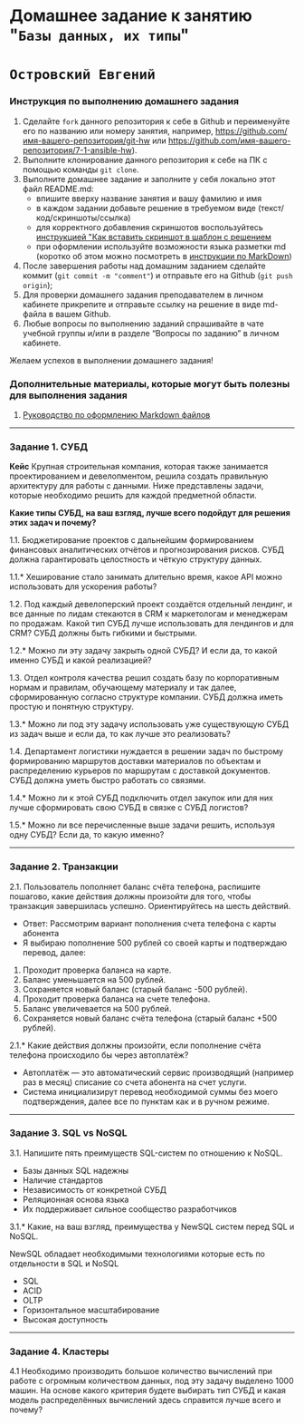 # Домашнее задание к занятию "`Базы данных, их типы`"
# `Островский Евгений`


### Инструкция по выполнению домашнего задания

   1. Сделайте `fork` данного репозитория к себе в Github и переименуйте его по названию или номеру занятия, например, https://github.com/имя-вашего-репозитория/git-hw или  https://github.com/имя-вашего-репозитория/7-1-ansible-hw).
   2. Выполните клонирование данного репозитория к себе на ПК с помощью команды `git clone`.
   3. Выполните домашнее задание и заполните у себя локально этот файл README.md:
      - впишите вверху название занятия и вашу фамилию и имя
      - в каждом задании добавьте решение в требуемом виде (текст/код/скриншоты/ссылка)
      - для корректного добавления скриншотов воспользуйтесь [инструкцией "Как вставить скриншот в шаблон с решением](https://github.com/netology-code/sys-pattern-homework/blob/main/screen-instruction.md)
      - при оформлении используйте возможности языка разметки md (коротко об этом можно посмотреть в [инструкции  по MarkDown](https://github.com/netology-code/sys-pattern-homework/blob/main/md-instruction.md))
   4. После завершения работы над домашним заданием сделайте коммит (`git commit -m "comment"`) и отправьте его на Github (`git push origin`);
   5. Для проверки домашнего задания преподавателем в личном кабинете прикрепите и отправьте ссылку на решение в виде md-файла в вашем Github.
   6. Любые вопросы по выполнению заданий спрашивайте в чате учебной группы и/или в разделе “Вопросы по заданию” в личном кабинете.
   
Желаем успехов в выполнении домашнего задания!
   
### Дополнительные материалы, которые могут быть полезны для выполнения задания

1. [Руководство по оформлению Markdown файлов](https://gist.github.com/Jekins/2bf2d0638163f1294637#Code)

---

### Задание 1. СУБД

**Кейс**
Крупная строительная компания, которая также занимается проектированием и девелопментом, решила создать правильную архитектуру для работы с данными. Ниже представлены задачи, которые необходимо решить для каждой предметной области.

**Какие типы СУБД, на ваш взгляд, лучше всего подойдут для решения этих задач и почему?**

1.1. Бюджетирование проектов с дальнейшим формированием финансовых аналитических отчётов и прогнозирования рисков. СУБД должна гарантировать целостность и чёткую структуру данных.

1.1.* Хеширование стало занимать длительно время, какое API можно использовать для ускорения работы?

1.2. Под каждый девелоперский проект создаётся отдельный лендинг, и все данные по лидам стекаются в CRM к маркетологам и менеджерам по продажам. Какой тип СУБД лучше использовать для лендингов и для CRM? СУБД должны быть гибкими и быстрыми.

1.2.* Можно ли эту задачу закрыть одной СУБД? И если да, то какой именно СУБД и какой реализацией?

1.3. Отдел контроля качества решил создать базу по корпоративным нормам и правилам, обучающему материалу и так далее, сформированную согласно структуре компании. СУБД должна иметь простую и понятную структуру.

1.3.* Можно ли под эту задачу использовать уже существующую СУБД из задач выше и если да, то как лучше это реализовать?

1.4. Департамент логистики нуждается в решении задач по быстрому формированию маршрутов доставки материалов по объектам и распределению курьеров по маршрутам с доставкой документов. СУБД должна уметь быстро работать со связями.

1.4.* Можно ли к этой СУБД подключить отдел закупок или для них лучше сформировать свою СУБД в связке с СУБД логистов?

1.5.* Можно ли все перечисленные выше задачи решить, используя одну СУБД? Если да, то какую именно?


---

### Задание 2. Транзакции

2.1. Пользователь пополняет баланс счёта телефона, распишите пошагово, какие действия должны произойти для того, чтобы транзакция завершилась успешно. Ориентируйтесь на шесть действий.

- Ответ: Рассмотрим вариант пополнения счета телефона с карты абонента
- Я выбираю пополнение 500 рублей со своей карты и подтверждаю перевод, далее:
1) Проходит проверка баланса на карте.
2) Баланс уменьшается на 500 рублей.
3) Сохраняется новый баланс (старый баланс -500 рублей).
4) Проходит проверка баланса на счете телефона.
5) Баланс увеличевается на 500 рублей.
6) Сохраняется новый баланс счёта телефона (старый баланс +500 рублей).

2.1.* Какие действия должны произойти, если пополнение счёта телефона происходило бы через автоплатёж?

- Автоплатёж — это автоматический сервис производящий (например раз в месяц) списание со счета абонента на счет услуги.
- Система инициализирут перевод необходимой суммы без моего подтверждения, далее все по пунктам как и в ручном режиме.

---

### Задание 3. SQL vs NoSQL

3.1. Напишите пять преимуществ SQL-систем по отношению к NoSQL.

- Базы данных SQL надежны
- Наличие стандартов
- Независимость от конкретной СУБД
- Реляционная основа языка
- Их поддерживает сильное сообщество разработчиков

3.1.* Какие, на ваш взгляд, преимущества у NewSQL систем перед SQL и NoSQL.

NewSQL обладает необходимыми технологиями которые есть по отдельности в SQL и NoSQL
- SQL
- ACID
- OLTP
- Горизонтальное масштабирование
- Высокая доступность

---

### Задание 4. Кластеры

4.1 Необходимо производить большое количество вычислений при работе с огромным количеством данных, под эту задачу выделено 1000 машин. На основе какого критерия будете выбирать тип СУБД и какая модель распределённых вычислений здесь справится лучше всего и почему?
